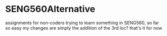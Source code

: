 # SENG560Alternative
assignments for non-coders
trying to learn something in SENG560, so far so easy
my changes are simply the addition of the 3rd loc?
that's it for now
